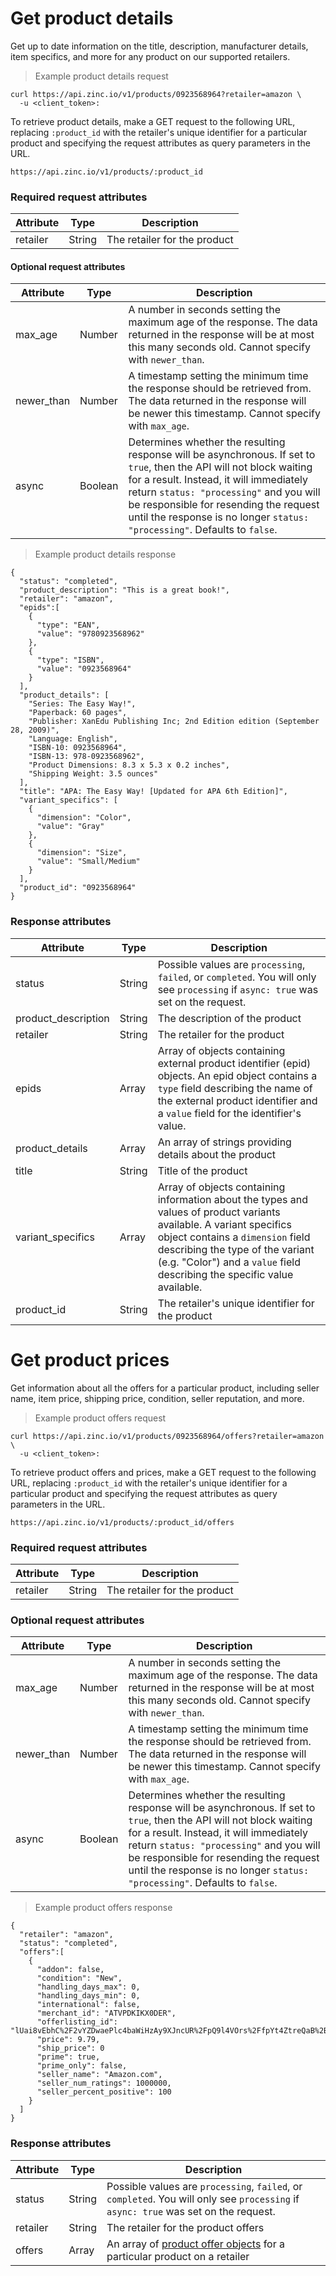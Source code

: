 # Get product details

Get up to date information on the title, description, manufacturer details, item specifics, and more for any product on our supported retailers.

> Example product details request

```shell
curl https://api.zinc.io/v1/products/0923568964?retailer=amazon \
  -u <client_token>:
```

To retrieve product details, make a GET request to the following URL, replacing `:product_id` with the retailer's unique identifier for a particular product and specifying the request attributes as query parameters in the URL.

`https://api.zinc.io/v1/products/:product_id`

### Required request attributes

Attribute | Type | Description
--------- | ---- | -----------
retailer | String | The retailer for the product

#### Optional request attributes

Attribute | Type | Description
--------- | ---- | -----------
max_age | Number | A number in seconds setting the maximum age of the response. The data returned in the response will be at most this many seconds old. Cannot specify with `newer_than`.
newer_than | Number | A timestamp setting the minimum time the response should be retrieved from. The data returned in the response will be newer this timestamp. Cannot specify with `max_age`.
async | Boolean | Determines whether the resulting response will be asynchronous. If set to `true`, then the API will not block waiting for a result. Instead, it will immediately return `status: "processing"` and you will be responsible for resending the request until the response is no longer `status: "processing"`. Defaults to `false`.

> Example product details response

```shell
{
  "status": "completed",
  "product_description": "This is a great book!",
  "retailer": "amazon",
  "epids":[
    {
      "type": "EAN",
      "value": "9780923568962"
    },
    {
      "type": "ISBN",
      "value": "0923568964"
    }
  ],
  "product_details": [
    "Series: The Easy Way!",
    "Paperback: 60 pages",
    "Publisher: XanEdu Publishing Inc; 2nd Edition edition (September 28, 2009)",
    "Language: English",
    "ISBN-10: 0923568964",
    "ISBN-13: 978-0923568962",
    "Product Dimensions: 8.3 x 5.3 x 0.2 inches",
    "Shipping Weight: 3.5 ounces"
  ],
  "title": "APA: The Easy Way! [Updated for APA 6th Edition]",
  "variant_specifics": [
    {
      "dimension": "Color",
      "value": "Gray"
    },
    {
      "dimension": "Size",
      "value": "Small/Medium"
    }
  ],
  "product_id": "0923568964"
}
```

### Response attributes

Attribute | Type | Description
--------- | ---- | -----------
status | String | Possible values are `processing`, `failed`, or `completed`. You will only see `processing` if `async: true` was set on the request.
product_description | String | The description of the product
retailer | String | The retailer for the product
epids | Array | Array of objects containing external product identifier (epid) objects. An epid object contains a `type` field describing the name of the external product identifier and a `value` field for the identifier's value.
product_details | Array | An array of strings providing details about the product
title | String | Title of the product
variant_specifics | Array | Array of objects containing information about the types and values of product variants available. A variant specifics object contains a `dimension` field describing the type of the variant (e.g. "Color") and a `value` field describing the specific value available.
product_id | String | The retailer's unique identifier for the product

# Get product prices

Get information about all the offers for a particular product, including seller name, item price, shipping price, condition, seller reputation, and more.

> Example product offers request

```shell
curl https://api.zinc.io/v1/products/0923568964/offers?retailer=amazon \
  -u <client_token>:
```

To retrieve product offers and prices, make a GET request to the following URL, replacing `:product_id` with the retailer's unique identifier for a particular product and specifying the request attributes as query parameters in the URL.

`https://api.zinc.io/v1/products/:product_id/offers`

### Required request attributes

Attribute | Type | Description
--------- | ---- | -----------
retailer | String | The retailer for the product

### Optional request attributes

Attribute | Type | Description
--------- | ---- | -----------
max_age | Number | A number in seconds setting the maximum age of the response. The data returned in the response will be at most this many seconds old. Cannot specify with `newer_than`.
newer_than | Number | A timestamp setting the minimum time the response should be retrieved from. The data returned in the response will be newer this timestamp. Cannot specify with `max_age`.
async | Boolean | Determines whether the resulting response will be asynchronous. If set to `true`, then the API will not block waiting for a result. Instead, it will immediately return `status: "processing"` and you will be responsible for resending the request until the response is no longer `status: "processing"`. Defaults to `false`.

> Example product offers response

```shell
{
  "retailer": "amazon",
  "status": "completed",
  "offers":[
    {
      "addon": false,
      "condition": "New",
      "handling_days_max": 0,
      "handling_days_min": 0,
      "international": false,
      "merchant_id": "ATVPDKIKX0DER",
      "offerlisting_id": "lUai8vEbhC%2F2vYZDwaePlc4baWiHzAy9XJncUR%2FpQ9l4VOrs%2FfpYt4ZtreQaB%2BPL1xJwz5OpIc%2BJjyymHg3iv4YkZvWy5z7flil7n7lUDWNPY76YUhMNdw%3D%3D",
      "price": 9.79,
      "ship_price": 0
      "prime": true,
      "prime_only": false,
      "seller_name": "Amazon.com",
      "seller_num_ratings": 1000000,
      "seller_percent_positive": 100
    }
  ]
}
```

### Response attributes

Attribute | Type | Description
--------- | ---- | -----------
status | String | Possible values are `processing`, `failed`, or `completed`. You will only see `processing` if `async: true` was set on the request.
retailer | String | The retailer for the product offers
offers | Array | An array of [product offer objects](#product-offer-object) for a particular product on a retailer
